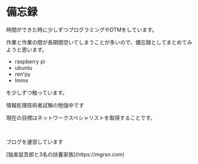 # 備忘録
<p>時間ができた時に少しずつプログラミングやDTMをしています。</p>
<p>作業と作業の間が長期間空いてしまうことが多いので、備忘録としてまとめてみようと思います。</p>

- raspberry pi
- ubuntu
- ren'py
- lmms

を少しずつ触っています。

<p>情報処理技術者試験の勉強中です</p>
<p>現在の目標はネットワークスペシャリストを取得することです。</p>
<br>

<p>ブログを運営しています</p>
[独楽鼠吾郎と3名の扶養家族](https://mgrsn.com)  
